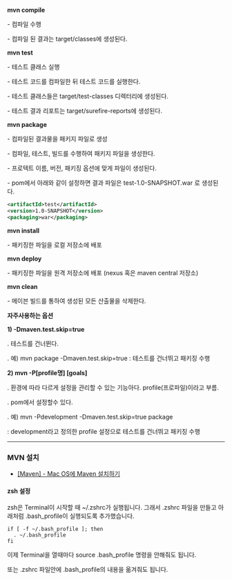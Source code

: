**mvn compile**

 \- 컴파일 수행

 \- 컴파일 된 결과는 target/classes에 생성된다.



**mvn test**

 \- 테스트 클래스 실행

 \- 테스트 코드를 컴파일한 뒤 테스트 코드를 실행한다.

 \- 테스트 클래스들은 target/test-classes 디렉터리에 생성된다.

 \- 테스트 결과 리포트는 target/surefire-reports에 생성된다.



**mvn package**

 \- 컴파일된 결과물을 패키지 파일로 생성

 \- 컴파일, 테스트, 빌드를 수행하여 패키지 파일을 생성한다.

 \- 프로텍트 이름, 버전, 패키징 옵션에 맞게 파일이 생성된다.

 \- pom에서 아래와 같이 설정하면 결과 파일은 test-1.0-SNAPSHOT.war 로 생성된다.

```xml
<artifactId>test</artifactId> 
<version>1.0-SNAPSHOT</version> 
<packaging>war</packaging>
```



**mvn install**

 \- 패키징한 파일을 로컬 저장소에 배포



**mvn deploy**

 \- 패키징한 파일을 원격 저장소에 배포 (nexus 혹은 maven central 저장소)



**mvn clean**

 \- 메이븐 빌드를 통하여 생성된 모든 산출물을 삭제한다.



**자주사용하는 옵션**

**1) -Dmaven.test.skip=true**

 . 테스트를 건너뛴다.

 . 예) mvn package -Dmaven.test.skip=true : 테스트를 건너뛰고 패키징 수행



**2) mvn -P[profile명] [goals]**

 . 환경에 따라 다르게 설정을 관리할 수 있는 기능아다. profile(프로파일)이라고 부름.

 . pom에서 설정할수 있다.

 . 예) mvn -Pdevelopment -Dmaven.test.skip=true package

   : development라고 정의한 profile 설정으로 테스트를 건너뛰고 패키징 수행



---

### MVN 설치

* [[Maven] - Mac OS에 Maven 설치하기](https://pangsblog.tistory.com/92)

#### zsh 설정

zsh은 Terminal이 시작할 때 ~/.zshrc가 실행됩니다. 그래서 .zshrc 파일을 만들고 아래처럼 .bash_profile이 실행되도록 추가했습니다.

```zshrc
if [ -f ~/.bash_profile ]; then
  . ~/.bash_profile
fi
```

이제 Terminal을 열때마다 source .bash_profile 명령을 안해줘도 됩니다.

또는 .zshrc 파일안에 .bash_profile의 내용을 옮겨줘도 됩니다.









